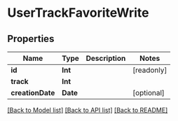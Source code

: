 # UserTrackFavoriteWrite

## Properties
Name | Type | Description | Notes
------------ | ------------- | ------------- | -------------
**id** | **Int** |  | [readonly] 
**track** | **Int** |  | 
**creationDate** | **Date** |  | [optional] 

[[Back to Model list]](../README.md#documentation-for-models) [[Back to API list]](../README.md#documentation-for-api-endpoints) [[Back to README]](../README.md)


